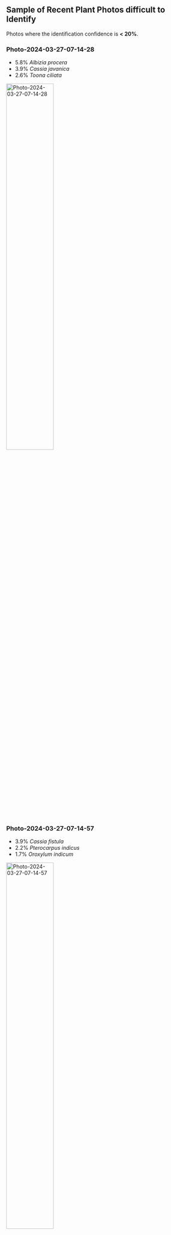 ## Sample of Recent Plant Photos difficult to Identify

Photos where the identification confidence is **< 20%**.

### Photo-2024-03-27-07-14-28

* 5.8% *Albizia procera*
* 3.9% *Cassia javanica*
* 2.6% *Toona ciliata*

<img src="data/images/Photo-2024-03-27-07-14-28.jpg" alt="Photo-2024-03-27-07-14-28"  width="50%" />

### Photo-2024-03-27-07-14-57

* 3.9% *Cassia fistula*
* 2.2% *Pterocarpus indicus*
* 1.7% *Oroxylum indicum*

<img src="data/images/Photo-2024-03-27-07-14-57.jpg" alt="Photo-2024-03-27-07-14-57"  width="50%" />

### Photo-2024-03-27-07-15-33

* 3.5% *Madhuca longifolia*
* 2.4% *Ceiba pentandra*
* 1.7% *Rhododendron arboreum*

<img src="data/images/Photo-2024-03-27-07-15-33.jpg" alt="Photo-2024-03-27-07-15-33"  width="50%" />

### Photo-2024-03-27-07-15-55

* 11.3% *Azadirachta indica*
* 3.5% *Toona ciliata*
* 3.5% *Tipuana tipu*

<img src="data/images/Photo-2024-03-27-07-15-55.jpg" alt="Photo-2024-03-27-07-15-55"  width="50%" />

### Photo-2024-03-27-07-16-03

* 9.1% *Corymbia citriodora*
* 3.1% *Bombax ceiba*
* 2.8% *Terminalia arjuna*

<img src="data/images/Photo-2024-03-27-07-16-03.jpg" alt="Photo-2024-03-27-07-16-03"  width="50%" />

### Photo-2024-03-27-07-37-48

* 11.7% *Madhuca longifolia*
* 2.6% *Dillenia indica*
* 1.2% *Manilkara zapota*

<img src="data/images/Photo-2024-03-27-07-37-48.jpg" alt="Photo-2024-03-27-07-37-48"  width="50%" />

### Photo-2024-03-27-07-38-08

* 0.3% *Adansonia digitata*
* 0.3% *Manilkara zapota*
* 0.2% *Ceiba pentandra*

<img src="data/images/Photo-2024-03-27-07-38-08.jpg" alt="Photo-2024-03-27-07-38-08"  width="50%" />

### Photo-2024-03-27-07-38-38

* 18.8% *Areca triandra*
* 8.1% *Areca catechu*
* 5.3% *Cocos nucifera*

<img src="data/images/Photo-2024-03-27-07-38-38.jpg" alt="Photo-2024-03-27-07-38-38"  width="50%" />

### Photo-2024-03-27-07-39-10

* 12.3% *Artocarpus heterophyllus*
* 5.0% *Petrea volubilis*
* 3.5% *Vangueria madagascariensis*

<img src="data/images/Photo-2024-03-27-07-39-10.jpg" alt="Photo-2024-03-27-07-39-10"  width="50%" />

### Photo-2024-03-27-07-39-56

* 1.3% *Plumeria alba*
* 0.7% *Mangifera indica*
* 0.6% *Annona reticulata*

<img src="data/images/Photo-2024-03-27-07-39-56.jpg" alt="Photo-2024-03-27-07-39-56"  width="50%" />

### Photo-2024-03-27-07-40-18

* 2.5% *Manilkara zapota*
* 1.4% *Quercus acutissima*
* 1.2% *Durio zibethinus*

<img src="data/images/Photo-2024-03-27-07-40-18.jpg" alt="Photo-2024-03-27-07-40-18"  width="50%" />

### Photo-2024-03-27-07-40-31

* 19.6% *Cassia javanica*
* 3.8% *Pterocarpus indicus*
* 3.2% *Cassia moschata*

<img src="data/images/Photo-2024-03-27-07-40-31.jpg" alt="Photo-2024-03-27-07-40-31"  width="50%" />

### Photo-2024-03-27-07-40-39

* 5.4% *Citharexylum spinosum*
* 4.1% *Leycesteria formosa*
* 1.0% *Malpighia glabra*

<img src="data/images/Photo-2024-03-27-07-40-39.jpg" alt="Photo-2024-03-27-07-40-39"  width="50%" />

### Photo-2024-03-27-07-40-52

* 6.4% *Flacourtia montana*
* 2.4% *Flacourtia jangomas*
* 2.3% *Camellia sinensis*

<img src="data/images/Photo-2024-03-27-07-40-52.jpg" alt="Photo-2024-03-27-07-40-52"  width="50%" />

### Photo-2024-03-27-07-41-02

* 11.6% *Elaeocarpus angustifolius*
* 3.1% *Cerbera manghas*
* 1.8% *Syzygium jambos*

<img src="data/images/Photo-2024-03-27-07-41-02.jpg" alt="Photo-2024-03-27-07-41-02"  width="50%" />

### Photo-2024-03-27-07-41-21

* 5.6% *Borassus flabellifer*
* 0.6% *Livistona chinensis*
* 0.4% *Livistona speciosa*

<img src="data/images/Photo-2024-03-27-07-41-21.jpg" alt="Photo-2024-03-27-07-41-21"  width="50%" />

### Photo-2024-03-27-07-41-30

* 8.5% *Madhuca longifolia*
* 5.3% *Elaeocarpus angustifolius*
* 1.0% *Cestrum parqui*

<img src="data/images/Photo-2024-03-27-07-41-30.jpg" alt="Photo-2024-03-27-07-41-30"  width="50%" />

### Photo-2024-03-27-07-41-38

* 9.6% *Dillenia indica*
* 1.1% *Manilkara zapota*
* 1.0% *Plumeria alba*

<img src="data/images/Photo-2024-03-27-07-41-38.jpg" alt="Photo-2024-03-27-07-41-38"  width="50%" />

### Photo-2024-03-27-07-41-43

* 3.6% *Manilkara zapota*
* 2.7% *Milicia excelsa*
* 2.2% *Dillenia indica*

<img src="data/images/Photo-2024-03-27-07-41-43.jpg" alt="Photo-2024-03-27-07-41-43"  width="50%" />

### Photo-2024-03-27-07-41-59

* 2.4% *Borassus flabellifer*
* 0.6% *Livistona speciosa*
* 0.4% *Corypha umbraculifera*

<img src="data/images/Photo-2024-03-27-07-41-59.jpg" alt="Photo-2024-03-27-07-41-59"  width="50%" />
